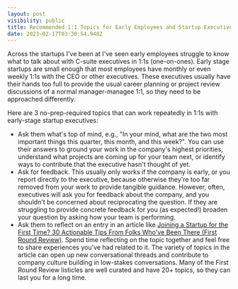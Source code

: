 ```yaml
---
layout: post
visibility: public
title: Recommended 1:1 Topics for Early Employees and Startup Executives
date: 2023-02-17T03:30:54.948Z
---
```

Across the startups I've been at I've seen early employees struggle to know what to talk about with C-suite executives in 1:1s (one-on-ones). Early stage startups are small enough that most employees have monthly or even weekly 1:1s with the CEO or other executives. These executives usually have their hands too full to provide the usual career planning or project review discussions of a normal manager-managee 1:1, so they need to be approached differently.

Here are 3 no-prep-required topics that can work repeatedly in 1:1s with early-stage startup executives:

* Ask them what's top of mind, e.g., "In your mind, what are the two most important things this quarter, this month, and this week?". You can use their answers to ground your work in the company's highest priorities, understand what projects are coming up for your team next, or identify ways to contribute that the executive hasn't thought of yet.
* Ask for feedback. This usually only works if the company is early, or you report directly to the executive, because otherwise they're too far removed from your work to provide tangible guidance. However, often, executives will ask you for feedback about the company, and you shouldn't be concerned about reciprocating the question. If they are struggling to provide concrete feedback for you (as expected!) broaden your question by asking how your team is performing.
* Ask them to reflect on an entry in an article like [Joining a Startup for the First Time? 30 Actionable Tips From Folks Who've Been There (First Round Review)](https://review.firstround.com/30-tips-for-new-startup-employees). Spend time reflecting on the topic together and feel free to share experiences you've had related to it. The variety of topics in the article can open up new conversational threads and contribute to company culture building in low-stakes conversations. Many of the First Round Review listicles are well curated and have 20+ topics, so they can last you for a long time.
